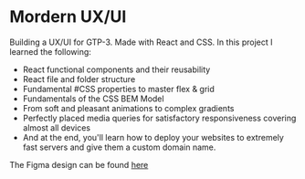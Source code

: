 # Mordern UX/UI

Building a UX/UI for GTP-3. Made with React and CSS. In this project I learned the following: 
- React functional components and their reusability
- React file and folder structure
- Fundamental #CSS properties to master flex & grid
- Fundamentals of the CSS BEM Model
- From soft and pleasant animations to complex gradients
- Perfectly placed media queries for satisfactory responsiveness covering almost all devices
- And at the end, you'll learn how to deploy your websites to extremely fast servers and give them a custom domain name.


The Figma design can be found [here](https://www.figma.com/file/lz9lLpFHMxHm2odnwM3R0z/gpt3?node-id=0-1&t=w9KIQa6JvJRshNxA-0)
